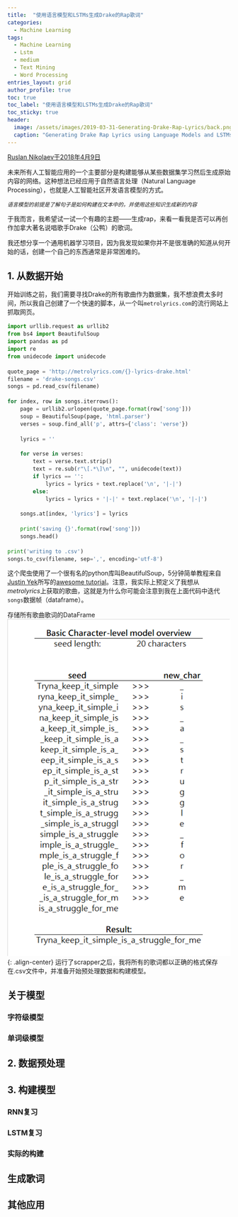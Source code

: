 ```yaml
---
title:  "使用语言模型和LSTMs生成Drake的Rap歌词"
categories:
  - Machine Learning
tags: 
  - Machine Learning
  - Lstm
  - medium
  - Text Mining
  - Word Processing
entries_layout: grid
author_profile: true
toc: true
toc_label: "使用语言模型和LSTMs生成Drake的Rap歌词"
toc_sticky: true
header:
  image: /assets/images/2019-03-31-Generating-Drake-Rap-Lyrics/back.png
  caption: "Generating Drake Rap Lyrics using Language Models and LSTMs"
---
```

[Ruslan Nikolaev于2018年4月9日](https://towardsdatascience.com/generating-drake-rap-lyrics-using-language-models-and-lstms-8725d71b1b12)

未来所有人工智能应用的一个主要部分是构建能够从某些数据集学习然后生成原始内容的网络。这种想法已经应用于自然语言处理（Natural Language Processing），也就是人工智能社区开发语言模型的方式。

*`语言模型的前提是了解句子是如何构建在文本中的，并使用这些知识生成新的内容`*

于我而言，我希望试一试一个有趣的主题——生成rap，来看一看我是否可以再创作加拿大著名说唱歌手Drake（公鸭）的歌词。

我还想分享一个通用机器学习项目，因为我发现如果你并不是很准确的知道从何开始的话，创建一个自己的东西通常是非常困难的。

## 1. 从数据开始
开始训练之前，我们需要寻找Drake的所有歌曲作为数据集，我不想浪费太多时间，所以我自己创建了一个快速的脚本，从一个叫`metrolyrics.com`的流行网站上抓取网页。
```python
import urllib.request as urllib2
from bs4 import BeautifulSoup
import pandas as pd
import re
from unidecode import unidecode

quote_page = 'http://metrolyrics.com/{}-lyrics-drake.html'
filename = 'drake-songs.csv'
songs = pd.read_csv(filename)

for index, row in songs.iterrows():
    page = urllib2.urlopen(quote_page.format(row['song']))
    soup = BeautifulSoup(page, 'html.parser')
    verses = soup.find_all('p', attrs={'class': 'verse'})

    lyrics = ''

    for verse in verses:
        text = verse.text.strip()
        text = re.sub(r"\[.*\]\n", "", unidecode(text))
        if lyrics == '':
            lyrics = lyrics + text.replace('\n', '|-|')
        else:
            lyrics = lyrics + '|-|' + text.replace('\n', '|-|')

    songs.at[index, 'lyrics'] = lyrics

    print('saving {}'.format(row['song']))
    songs.head()

print('writing to .csv')
songs.to_csv(filename, sep=',', encoding='utf-8')
```
这个爬虫使用了一个很有名的python库叫BeautifulSoup，5分钟简单教程来自[Justin Yek](https://medium.com/@jyek)所写的[awesome tutorial](https://medium.freecodecamp.org/how-to-scrape-websites-with-python-and-beautifulsoup-5946935d93fe)。注意，我实际上预定义了我想从*metrolyrics*上获取的歌曲，这就是为什么你可能会注意到我在上面代码中迭代`songs`数据帧（dataframe）。

存储所有歌曲歌词的DataFrame
![img01][01]{: .align-center}
运行了scrapper之后，我将所有的歌词都以正确的格式保存在.csv文件中，并准备开始预处理数据和构建模型。
## 关于模型
### 字符级模型
### 单词级模型
## 2. 数据预处理
## 3. 构建模型
### RNN复习
### LSTM复习
### 实际的构建
## 生成歌词
## 其他应用

[01]: /assets/images/2019-03-31-Generating-Drake-Rap-Lyrics/02.png
